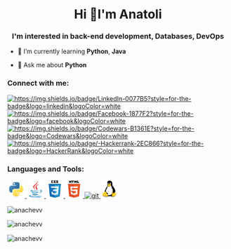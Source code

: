 <h1 align="center">Hi 👋I'm Anatoli</h1>
<h3 align="center">I'm interested in back-end development, Databases, DevOps</h3>

- 🌱 I’m currently learning **Python**, **Java**

- 💬 Ask me about **Python**

<!--Connect with me-->
<h3 align="left">Connect with me:</h3>
<p align="left">
<a href="https://www.linkedin.com/in/anatoli-nachev-bb7692239/" target="blank"><img align="center" src="https://img.shields.io/badge/LinkedIn-0077B5?style=for-the-badge&logo=linkedin&logoColor=white" alt="https://img.shields.io/badge/LinkedIn-0077B5?style=for-the-badge&logo=linkedin&logoColor=white" height="30" width="100" /></a>
<a href="https://fb.com/profile.php?id=100014652319380" target="blank"><img align="center" src="https://img.shields.io/badge/Facebook-1877F2?style=for-the-badge&logo=facebook&logoColor=white" alt="https://img.shields.io/badge/Facebook-1877F2?style=for-the-badge&logo=facebook&logoColor=white" height="30" width="100" /></a>
<a href="https://www.codewars.com/users/Brave_Jack" target="blank"><img align="center" src="https://img.shields.io/badge/Codewars-B1361E?style=for-the-badge&logo=Codewars&logoColor=white" alt="https://img.shields.io/badge/Codewars-B1361E?style=for-the-badge&logo=Codewars&logoColor=white" height="30" width="100" /></a>
<a href="https://www.hackerrank.com/anachevv" target="blank"><img align="center" src="https://img.shields.io/badge/-Hackerrank-2EC866?style=for-the-badge&logo=HackerRank&logoColor=white" alt="https://img.shields.io/badge/-Hackerrank-2EC866?style=for-the-badge&logo=HackerRank&logoColor=white" height="30" width="100" /></a>
</p>

<!--Languages and Tools-->
<h3 align="left">Languages and Tools:</h3>
<p align="left"> <a href="https://www.python.org" target="_blank" rel="noreferrer"> <img src="https://raw.githubusercontent.com/devicons/devicon/master/icons/python/python-original.svg" alt="python" width="40" height="40"/> </a> <a href="https://www.java.com" target="_blank" rel="noreferrer"> <img src="https://raw.githubusercontent.com/devicons/devicon/master/icons/java/java-original.svg" alt="java" width="40" height="40"/> <a href="https://www.w3schools.com/css/" target="_blank" rel="noreferrer"> <img src="https://raw.githubusercontent.com/devicons/devicon/master/icons/css3/css3-original-wordmark.svg" alt="css3" width="40" height="40"/> </a> <a href="https://www.w3.org/html/" target="_blank" rel="noreferrer"> <img src="https://raw.githubusercontent.com/devicons/devicon/master/icons/html5/html5-original-wordmark.svg" alt="html5" width="40" height="40"/> </a> <a href="https://git-scm.com/" target="_blank" rel="noreferrer"> <img src="https://www.vectorlogo.zone/logos/git-scm/git-scm-icon.svg" alt="git" width="40" height="40"/> </a> <a href="https://www.linux.org/" target="_blank" rel="noreferrer"> <img src="https://raw.githubusercontent.com/devicons/devicon/master/icons/linux/linux-original.svg" alt="linux" width="40" height="40"/> </a> </p>

<!--Most Used Languages-->
<p><img align="center" src="https://github-readme-stats.vercel.app/api/top-langs?username=anachevv&show_icons=true&locale=en&layout=compact" alt="anachevv" /></p>

<!--GitHub Stats-->
<p><img align="center" src="https://github-readme-stats.vercel.app/api?username=anachevv&show_icons=true&locale=en" alt="anachevv" /></p>

<!--Contributions, Current Streak & Longest Streak-->
<p><img align="center" src="https://github-readme-streak-stats.herokuapp.com/?user=anachevv&" alt="anachevv" /></p>
